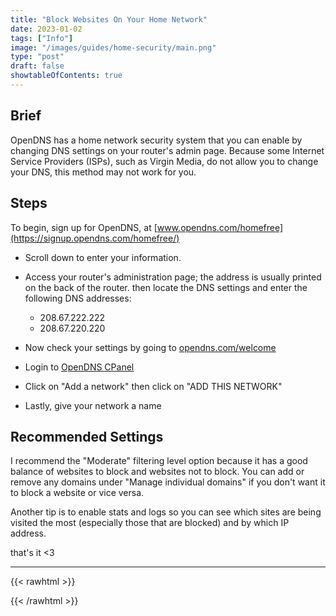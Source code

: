 ```yaml
---
title: "Block Websites On Your Home Network"
date: 2023-01-02
tags: ["Info"]
image: "/images/guides/home-security/main.png"
type: "post"
draft: false
showtableOfContents: true
---
```


## Brief 
OpenDNS has a home network security system that you can enable by changing DNS settings on your router's admin page. Because some Internet Service Providers (ISPs), such as Virgin Media, do not allow you to change your DNS, this method may not work for you.

## Steps
To begin, sign up for OpenDNS, at [www.opendns.com/homefree](https://signup.opendns.com/homefree/)

- Scroll down to enter your information.
- Access your router's administration page; the address is usually printed on the back of the router. then locate the DNS settings and enter the following DNS addresses:

    - 208.67.222.222
    - 208.67.220.220

- Now check your settings by going to [opendns.com/welcome](https://welcome.opendns.com/)
- Login to [OpenDNS CPanel](https://login.opendns.com/)
- Click on "Add a network" then click on "ADD THIS NETWORK" 
- Lastly, give your network a name

## Recommended Settings
I recommend the "Moderate" filtering level option because it has a good balance of websites to block and websites not to block. You can add or remove any domains under "Manage individual domains" if you don't want it to block a website or vice versa.

Another tip is to enable stats and logs so you can see which sites are being visited the most (especially those that are blocked) and by which IP address.

that's it <3

---

{{< rawhtml >}} 
<script src="https://utteranc.es/client.js"
        repo="mansoorbarri/website"
        issue-term="title"
        theme="github-dark"
        crossorigin="anonymous"
        async>
</script>
{{< /rawhtml >}}